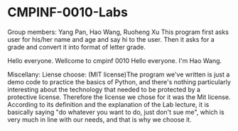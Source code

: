 # CMPINF-0010-Labs
Group members: Yang Pan, Hao Wang, Ruoheng Xu
This program first asks user for his/her name and age and say hi to the user. Then it asks for a grade and convert it into format of letter grade.

Hello everyone. Wellcome to cmpinf 0010
Hello everyone. I'm Hao Wang.

Miscellany:
Liense choose: (MIT license)The program we've written is just a demo code to practice the basics of Python, and there's nothing particularly interesting about the technology that needed to be protected by a protective license.  Therefore the license we chose for it was the Mit license.  According to its definition and the explanation of the Lab lecture, it is basically saying "do whatever you want to do, just don't sue me", which is very much in line with our needs, and that is why we choose it.
